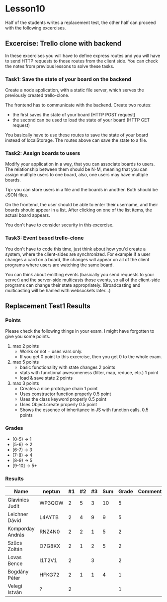 # Lesson10

Half of the students writes a replacement test, the other half can proceed with the following excercises.

## Excercise: Trello clone with backend

In these excercises you will have to define express routes and you will have to send HTTP requests to those routes from the client side. You can check the notes from previous lessons to solve these tasks.

### Task1: Save the state of your board on the backend

Create a node application, with a static file server, which serves the previously created trello-clone.

The frontend has to communicate with the backend. Create two routes:
 - the first saves the state of your board (HTTP POST request)
 - the second can be used to load the state of your board (HTTP GET request)
 
You basically have to use these routes to save the state of your board instead of localStorage. The routes above can save the state to a file.

### Task2: Assign boards to users

Modify your application in a way, that you can associate boards to users. The relationship between them should be N-M, meaning that you can assign multiple users to one board, also, one users may have multiple boards.

Tip: you can store users in a file and the boards in another. Both should be JSON files.

On the frontend, the user should be able to enter their username, and their boards should appear in a list. After clicking on one of the list items, the actual board appears.

You don't have to consider security in this excercise.

### Task3: Event based trello-clone

You don't have to code this time, just think about how you'd create a system, where the client-sides are synchronized. For example if a user changes a card on a board, the changes will appear on all of the client programs where users are watching the same board.

You can think about emitting events (basically you send requests to your server) and the server-side multicasts those events, so all of the client-side programs can change their state appropriately. (Broadcasting and multicasting will be hanled with websockets later...)


## Replacement Test1 Results

### Points

Please check the following things in your exam. I might have forgotten to give you some points.

 1) max 2 points
    - Works or not + uses vars only.
    - If you get 0 point to this excercise, then you get 0 to the whole exam.
 2) max 5 points
    - basic functionality with state changes 2 points
    - stats with functional awesomeness (filter, map, reduce, etc.) 1 point
    - load & save state 2 points
 3) max 3 points
    - Creates a nice prototype chain 1 point
    - Uses constructor function properly 0.5 point
    - Uses the class keyword properly 0.5 point
    - Uses Object.create properly 0.5 point
    - Shows the essence of inheritance in JS with function calls. 0.5 points
   

### Grades

 - [0-5)  -> 1
 - [5-6)  -> 2
 - [6-7)  -> 3
 - [7-8)  -> 4
 - [8-9)  -> 5
 - [9-10] -> 5+

### Results

Name                |   neptun  |   #1  |   #2  |   #3  |   Sum | Grade | Comment
---                 | ---       | ---   | ---   | ---   | ---   | ---   | ---
Glavinics Judit     |   WP3QOW  |   2   |   5   |   3   |   10  |   5   |
Leichner Dávid      |   L4AYTB  |   2   |   4   |   9   |   9   |   5   |
Komporday András    |   RNZ4N0  |   2   |   2   |   1   |   5   |   2   |
Szűcs Zoltán        |   O7G8KX  |   2   |   1   |   2   |   5   |   2   |
Lovas Bence         |   I1T2V1  |   2   |       |   3   |       |   2   |
Bogdány Péter       |   HFKG72  |   2   |   1   |   1   |   4   |   1   |
Velegi István       |   ?       |   2   |       |       |       |   1   |


